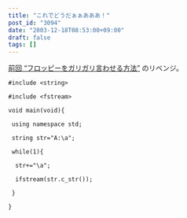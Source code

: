 ```yaml
---
title: "これでどうだぁぁあああ！"
post_id: "3094"
date: "2003-12-18T08:53:00+09:00"
draft: false
tags: []
---
```



[前回 “フロッピーをガリガリ言わせる方法”](/floppy_crasher) のリベンジ。


    #include <string>

    #include <fstream>

    void main(void){

     using namespace std;

     string str="A:\a";

     while(1){

      str+="\a";

      ifstream(str.c_str());

     }

    }
